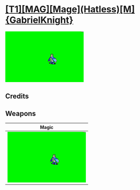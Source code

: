 # [\[T1\]\[MAG\]\[Mage\]\(Hatless\)\[M\]{GabrielKnight}](./)

<img src="./6.%20Magic/Magic_000.png" alt="[T1][MAG][Mage](Hatless)[M]{GabrielKnight} standing" />

## Credits



## Weapons


|Magic |
|  :---: |
| <img alt="Magic animation" src="./6.%20Magic/Magic.gif" /> |
